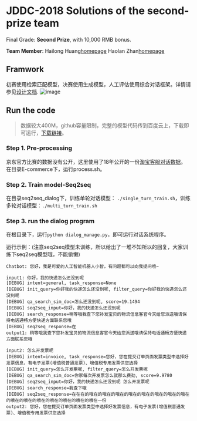 # JDDC-2018 Solutions of the second-prize team

Final Grade: **Second Prize**, with 10,000 RMB bonus.

**Team Member**: Hailong Huang[homepage](https://github.com/Dikea)
                 Haolan Zhan[homepage](https://github.com/ZhanHaolan316)

## Framwork

初赛使用检索匹配模型，决赛使用生成模型，人工评估使用综合对话框架。详情请参见[设计文档](https://github.com/ZhanHaolan316/Dialog-System-with-Task-Retrieval-and-Seq2seq/blob/master/DeepLearner-对话系统设计文档.pdf).
![image](chatbot.jpg)

## Run the code

> 数据较大400M，github容量限制，完整的模型代码传到百度云上，下载即可运行，[下载链接](https://pan.baidu.com/s/1NPYLJ04jE5i50LYLVvCRBQ)。

### Step 1. Pre-processing
京东官方比赛的数据没有公开，这里使用了18年公开的一份[淘宝客服对话数据](https://github.com/cooelf/DeepUtteranceAggregation)。在目录E-commerce下，运行process.sh。

### Step 2. Train model-Seq2seq
在目录seq2seq_dialog下，训练单轮对话模型： `./single_turn_train.sh`，训练多轮对话模型：`./multi_turn_train.sh`

### Step 3. run the dialog program
在根目录下，运行`python dialog_manage.py`，即可运行对话系统程序。

运行示例：(注意seq2seq模型未训练，所以给出了一堆不知所以的回复，大家训练下seq2seq模型哦，不能偷懒)
```
Chatbot: 您好，我是可爱的人工智能机器人小智，有问题都可以向我提问哦~

input1: 你好，我的快递怎么还没到呢
[DEBUG] intent=general, task_response=None
[DEBUG] init_query=你好我的快递怎么还没到呢, filter_query=你好我的快递怎么还没到呢
[DEBUG] qa_search_sim_doc=怎么还没到呢, score=19.1494
[DEBUG] seq2seq_input=你好，我的快递怎么还没到呢
[DEBUG] search_response=稍等哦我查下您补发宝贝的物流信息客官今天给您派送哦请保持电话通畅方便快递方面联系您哦
[DEBUG] seq2seq_response=在
output1: 稍等哦我查下您补发宝贝的物流信息客官今天给您派送哦请保持电话通畅方便快递方面联系您哦

input2: 怎么开发票呢
[DEBUG] intent=invoice, task_response=您好，您在提交订单页面发票类型中选择好发票信息，有电子发票(增值税普通发票)、增值税专用发票供您选择
[DEBUG] init_query=怎么开发票呢, filter_query=怎么开发票呢
[DEBUG] qa_search_sim_doc=你家每次开发票怎么就那么费劲, score=9.9780
[DEBUG] seq2seq_input=你好，我的快递怎么还没到呢 怎么开发票呢
[DEBUG] search_response=我查下哦
[DEBUG] seq2seq_response=在在在的哦在的哦在的哦在的哦在的哦在的哦在的哦在的哦在的哦在的哦在的哦在的哦在的哦在的哦在的哦在一份
output2: 您好，您在提交订单页面发票类型中选择好发票信息，有电子发票(增值税普通发票)、增值税专用发票供您选择
```
